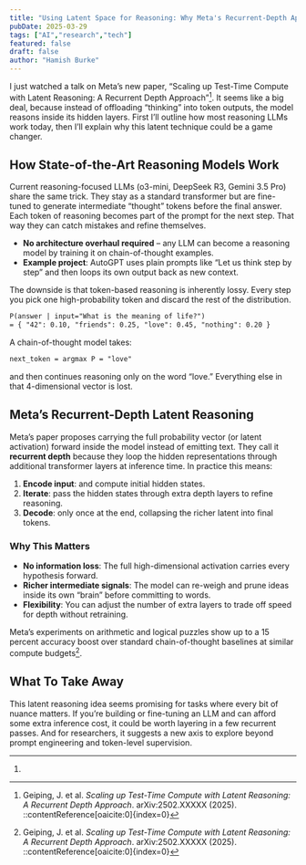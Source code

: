```yaml
---
title: "Using Latent Space for Reasoning: Why Meta's Recurrent-Depth Approach Could Outperform Chain-of-Thought"
pubDate: 2025-03-29
tags: ["AI","research","tech"]
featured: false
draft: false
author: "Hamish Burke"
---
```


I just watched a talk on Meta’s new paper, “Scaling up Test-Time Compute with Latent Reasoning: A Recurrent Depth Approach”[^1]. It seems like a big deal, because instead of offloading “thinking” into token outputs, the model reasons inside its hidden layers. First I’ll outline how most reasoning LLMs work today, then I’ll explain why this latent technique could be a game changer.

## How State-of-the-Art Reasoning Models Work

Current reasoning-focused LLMs (o3-mini, DeepSeek R3, Gemini 3.5 Pro) share the same trick. They stay as a standard transformer but are fine-tuned to generate intermediate “thought” tokens before the final answer. Each token of reasoning becomes part of the prompt for the next step. That way they can catch mistakes and refine themselves.

- **No architecture overhaul required** – any LLM can become a reasoning model by training it on chain-of-thought examples.  
- **Example project**: AutoGPT uses plain prompts like “Let us think step by step” and then loops its own output back as new context.

The downside is that token-based reasoning is inherently lossy. Every step you pick one high-probability token and discard the rest of the distribution.

```tex
P(answer | input="What is the meaning of life?") 
= { "42": 0.10, "friends": 0.25, "love": 0.45, "nothing": 0.20 }
````

A chain-of-thought model takes:

```tex
next_token = argmax P = "love"
```

and then continues reasoning only on the word “love.” Everything else in that 4-dimensional vector is lost.

## Meta’s Recurrent-Depth Latent Reasoning

Meta’s paper proposes carrying the full probability vector (or latent activation) forward inside the model instead of emitting text. They call it **recurrent depth** because they loop the hidden representations through additional transformer layers at inference time. In practice this means:

1. **Encode input**: and compute initial hidden states.
2. **Iterate**: pass the hidden states through extra depth layers to refine reasoning.
3. **Decode**: only once at the end, collapsing the richer latent into final tokens.

### Why This Matters

* **No information loss**: The full high-dimensional activation carries every hypothesis forward.
* **Richer intermediate signals**: The model can re-weigh and prune ideas inside its own “brain” before committing to words.
* **Flexibility**: You can adjust the number of extra layers to trade off speed for depth without retraining.

Meta’s experiments on arithmetic and logical puzzles show up to a 15 percent accuracy boost over standard chain-of-thought baselines at similar compute budgets[^1].

## What To Take Away

This latent reasoning idea seems promising for tasks where every bit of nuance matters. If you’re building or fine-tuning an LLM and can afford some extra inference cost, it could be worth layering in a few recurrent passes. And for researchers, it suggests a new axis to explore beyond prompt engineering and token-level supervision.

---

1. [^1]:Geiping, J. et al. *Scaling up Test-Time Compute with Latent Reasoning: A Recurrent Depth Approach*. arXiv:2502.XXXXX (2025).
::contentReference[oaicite:0]{index=0}